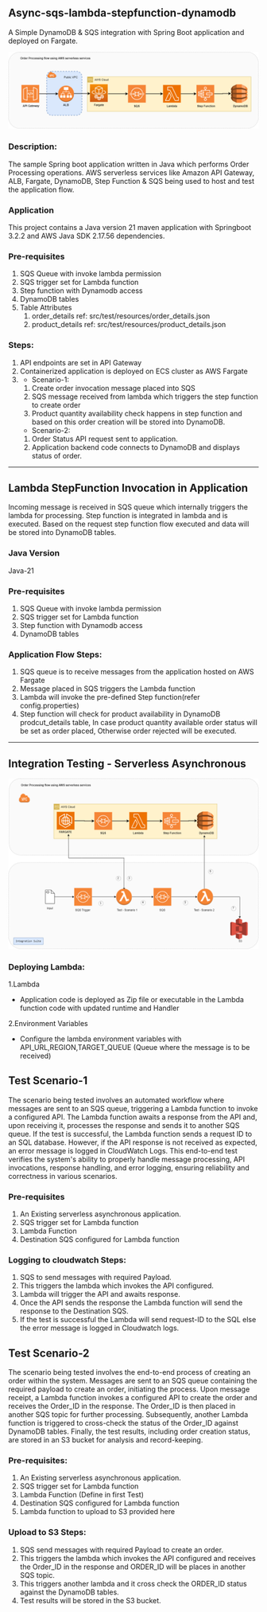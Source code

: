 ## Async-sqs-lambda-stepfunction-dynamodb 
A Simple DynamoDB & SQS integration with Spring Boot application and deployed on Fargate.

![async-arch.png](lambda-stepfunction-invoke%2Fdoc%2Fasync-arch.png)

### Description:
The sample Spring boot application written in Java which performs Order Processing operations. AWS serverless services like Amazon API Gateway, ALB, Fargate, DynamoDB, Step Function & SQS being used to host and test the application flow.

### Application
This project contains a Java version 21 maven application with Springboot 3.2.2 and AWS Java SDK 2.17.56 dependencies.

### Pre-requisites
1) SQS Queue with invoke lambda permission
2) SQS trigger set for Lambda function
3) Step function with Dynamodb access
4) DynamoDB tables
5) Table Attributes
   1) order_details ref: src/test/resources/order_details.json
   2) product_details ref: src/test/resources/product_details.json

### Steps:
1) API endpoints are set in API Gateway
2) Containerized application is deployed on ECS cluster as AWS Fargate
3) * Scenario-1:
    1) Create order invocation message placed into SQS
    2) SQS message received from lambda which triggers the step function to create order
    3) Product quantity availability check happens in step function and based on this order creation will be stored into DynamoDB.
   * Scenario-2:
    1) Order Status API request sent to application.
    2) Application backend code connects to DynamoDB and displays status of order.
_________________________________________________________________________________________________________
## Lambda StepFunction Invocation in Application
Incoming message is received in SQS queue which internally triggers the lambda for processing. Step function is integrated in lambda and is executed. Based on the request step function flow executed and data will be stored into DynamoDB tables.

### Java Version
Java-21

### Pre-requisites
1. SQS Queue with invoke lambda permission
2. SQS trigger set for Lambda function
3. Step function with Dynamodb access
4. DynamoDB tables

### Application Flow Steps:
1. SQS queue is to receive messages from the application hosted on AWS Fargate
2. Message placed in SQS triggers the Lambda function
3. Lambda will invoke the pre-defined Step function(refer config.properties)
4. Step function will check for product availability in DynamoDB prodcut_details table, In case product quantity available order status will be set as order placed, Otherwise order rejected will be executed.

_________________________________________________________________________________________________________
## Integration Testing - Serverless Asynchronous

![Serverless async Test Architecture.png](doc%2FServerless%20async%20Test%20Architecture.png)

### Deploying Lambda:
1.Lambda
- Application code is deployed as Zip file or executable in the Lambda function code with updated runtime and Handler

2.Environment Variables
- Configure the lambda environment variables with API_URL,REGION,TARGET_QUEUE (Queue where the message is to be received)

## Test Scenario-1
The scenario being tested involves an automated workflow where messages are sent to an SQS queue, triggering a Lambda function to invoke a configured API. The Lambda function awaits a response from the API and, upon receiving it, processes the response and sends it to another SQS queue. If the test is successful, the Lambda function sends a request ID to an SQL database. However, if the API response is not received as expected, an error message is logged in CloudWatch Logs. This end-to-end test verifies the system's ability to properly handle message processing, API invocations, response handling, and error logging, ensuring reliability and correctness in various scenarios.

### Pre-requisites
1. An Existing serverless asynchronous application.
2. SQS trigger set for Lambda function
3. Lambda Function
4. Destination SQS configured for Lambda function

### Logging to cloudwatch Steps:
1. SQS to send messages with required Payload.
2. This triggers the lambda which invokes the API configured.
3. Lambda will trigger the API and awaits response.
4. Once the API sends the response the Lambda function will send the response to the Destination SQS.
5. If the test is successful the Lambda will send request-ID to the SQL else the error message is logged in Cloudwatch logs.


## Test Scenario-2
The scenario being tested involves the end-to-end process of creating an order within the system. Messages are sent to an SQS queue containing the required payload to create an order, initiating the process. Upon message receipt, a Lambda function invokes a configured API to create the order and receives the Order_ID in the response. The Order_ID is then placed in another SQS topic for further processing. Subsequently, another Lambda function is triggered to cross-check the status of the Order_ID against DynamoDB tables. Finally, the test results, including order creation status, are stored in an S3 bucket for analysis and record-keeping.

### Pre-requisites:
1. An Existing serverless asynchronous application.
2. SQS trigger set for Lambda function
3. Lambda Function (Define in first Test)
4. Destination SQS configured for Lambda function
5. Lambda function to upload to S3 provided here

### Upload to S3 Steps:
1.	SQS send messages with required Payload to create an order.
2.	This triggers the lambda which invokes the API configured and receives the Order_ID in the response and ORDER_ID will be places in another SQS topic.
3.	This triggers another lambda and it cross check the ORDER_ID status against the DynamoDB tables.
4.	Test results will be stored in the S3 bucket.